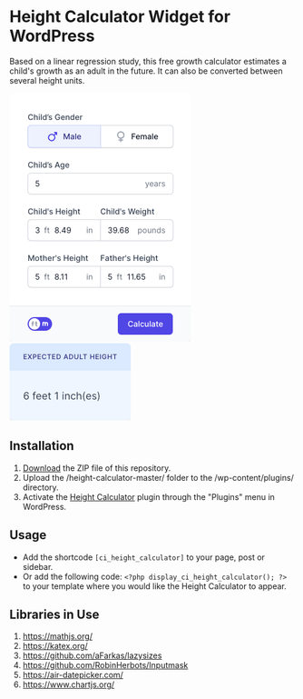 # Height Calculator Widget for WordPress

Based on a linear regression study, this free growth calculator estimates a child's growth as an adult in the future. It can also be converted between several height units.

![Height Calculator Input Form](/assets/images/screenshot-1.png "Height Calculator Input Form")
![Height Calculator Calculation Results](/assets/images/screenshot-2.png "Height Calculator Calculation Results")

## Installation

1. [Download](https://github.com/pub-calculator-io/height-calculator/archive/refs/heads/master.zip) the ZIP file of this repository.
2. Upload the /height-calculator-master/ folder to the /wp-content/plugins/ directory.
3. Activate the [Height Calculator](https://www.calculator.io/height-calculator/ "Height Calculator Homepage") plugin through the "Plugins" menu in WordPress.

## Usage
* Add the shortcode `[ci_height_calculator]` to your page, post or sidebar.
* Or add the following code: `<?php display_ci_height_calculator(); ?>` to your template where you would like the Height Calculator to appear.

## Libraries in Use
1. https://mathjs.org/
2. https://katex.org/
3. https://github.com/aFarkas/lazysizes
4. https://github.com/RobinHerbots/Inputmask
5. https://air-datepicker.com/
6. https://www.chartjs.org/
